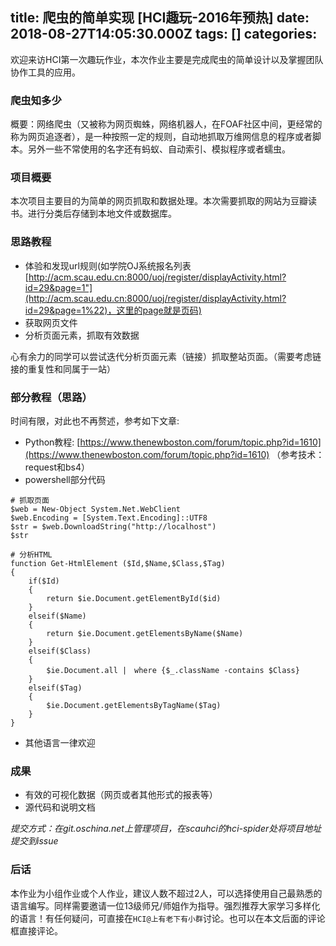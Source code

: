 
title: 爬虫的简单实现 [HCI趣玩-2016年预热]
date: 2018-08-27T14:05:30.000Z
tags: []
categories: 
---
欢迎来访HCI第一次趣玩作业，本次作业主要是完成爬虫的简单设计以及掌握团队协作工具的应用。

### <a name="zplldu"></a>爬虫知多少

概要：网络爬虫（又被称为网页蜘蛛，网络机器人，在FOAF社区中间，更经常的称为网页追逐者），是一种按照一定的规则，自动地抓取万维网信息的程序或者脚本。另外一些不常使用的名字还有蚂蚁、自动索引、模拟程序或者蠕虫。

<!-- more -->

### <a name="e8qska"></a>项目概要

本次项目主要目的为简单的网页抓取和数据处理。本次需要抓取的网站为豆瓣读书。进行分类后存储到本地文件或数据库。

### <a name="0t9vie"></a>思路教程

* 体验和发现url规则(如学院OJ系统报名列表[http://acm.scau.edu.cn:8000/uoj/register/displayActivity.html?id=29&page=1"](http://acm.scau.edu.cn:8000/uoj/register/displayActivity.html?id=29&page=1%22)，这里的page就是页码)
* 获取网页文件
* 分析页面元素，抓取有效数据

心有余力的同学可以尝试迭代分析页面元素（链接）抓取整站页面。（需要考虑链接的重复性和同属于一站）

### <a name="t5ckpu"></a>部分教程（思路）

时间有限，对此也不再赘述，参考如下文章:

* Python教程: [https://www.thenewboston.com/forum/topic.php?id=1610](https://www.thenewboston.com/forum/topic.php?id=1610) （参考技术：request和bs4）
* powershell部分代码

```
# 抓取页面
$web = New-Object System.Net.WebClient
$web.Encoding = [System.Text.Encoding]::UTF8
$str = $web.DownloadString("http://localhost")
$str

# 分析HTML
function Get-HtmlElement ($Id,$Name,$Class,$Tag)
{
    if($Id)
    {
        return $ie.Document.getElementById($id)
    }
    elseif($Name)
    {
        return $ie.Document.getElementsByName($Name)
    }
    elseif($Class)
    {
        $ie.Document.all |　where {$_.className -contains $Class}
    }
    elseif($Tag)
    {
        $ie.Document.getElementsByTagName($Tag)
    }
}
```

* 其他语言一律欢迎

### <a name="tudgkb"></a>成果

* 有效的可视化数据（网页或者其他形式的报表等）
* 源代码和说明文档

*提交方式：在git.oschina.net上管理项目，在scauhci的hci-spider处将项目地址提交到issue*

### <a name="u3e6wl"></a>后话

本作业为小组作业或个人作业，建议人数不超过2人，可以选择使用自己最熟悉的语言编写。同样需要邀请一位13级师兄/师姐作为指导。强烈推荐大家学习多样化的语言！有任何疑问，可直接在`HCI@上有老下有小群`讨论。也可以在本文后面的评论框直接评论。

